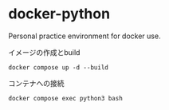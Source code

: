 # docker-python

Personal practice environment for docker use.



イメージの作成とbuild
```
docker compose up -d --build
```


コンテナへの接続
```
docker compose exec python3 bash
``` 

